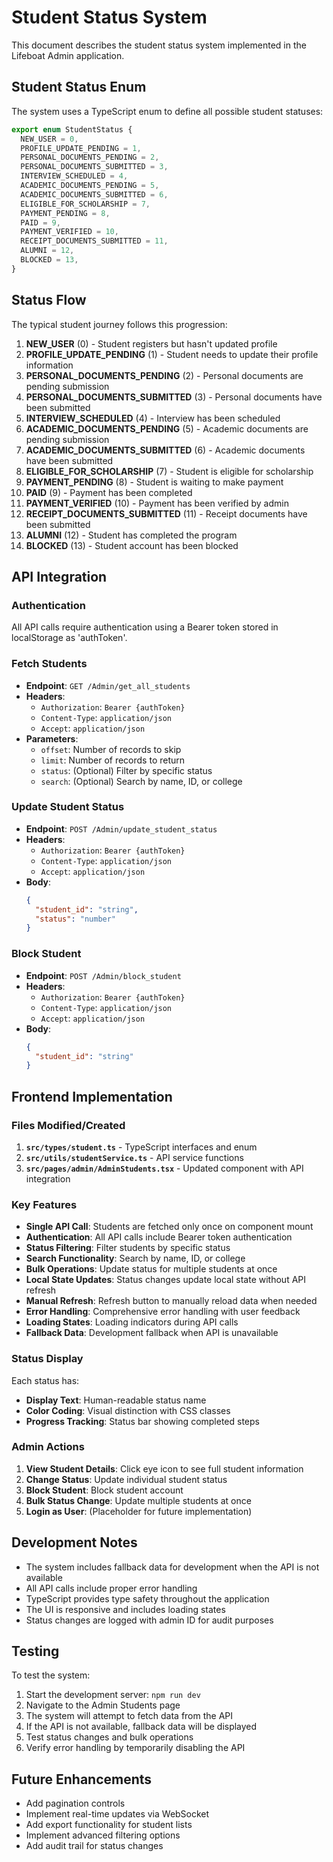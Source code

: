 # Student Status System

This document describes the student status system implemented in the Lifeboat Admin application.

## Student Status Enum

The system uses a TypeScript enum to define all possible student statuses:

```typescript
export enum StudentStatus {
  NEW_USER = 0,
  PROFILE_UPDATE_PENDING = 1,
  PERSONAL_DOCUMENTS_PENDING = 2,
  PERSONAL_DOCUMENTS_SUBMITTED = 3,
  INTERVIEW_SCHEDULED = 4,
  ACADEMIC_DOCUMENTS_PENDING = 5,
  ACADEMIC_DOCUMENTS_SUBMITTED = 6,
  ELIGIBLE_FOR_SCHOLARSHIP = 7,
  PAYMENT_PENDING = 8,
  PAID = 9,
  PAYMENT_VERIFIED = 10,
  RECEIPT_DOCUMENTS_SUBMITTED = 11,
  ALUMNI = 12,
  BLOCKED = 13,
}
```

## Status Flow

The typical student journey follows this progression:

1. **NEW_USER** (0) - Student registers but hasn't updated profile
2. **PROFILE_UPDATE_PENDING** (1) - Student needs to update their profile information
3. **PERSONAL_DOCUMENTS_PENDING** (2) - Personal documents are pending submission
4. **PERSONAL_DOCUMENTS_SUBMITTED** (3) - Personal documents have been submitted
5. **INTERVIEW_SCHEDULED** (4) - Interview has been scheduled
6. **ACADEMIC_DOCUMENTS_PENDING** (5) - Academic documents are pending submission
7. **ACADEMIC_DOCUMENTS_SUBMITTED** (6) - Academic documents have been submitted
8. **ELIGIBLE_FOR_SCHOLARSHIP** (7) - Student is eligible for scholarship
9. **PAYMENT_PENDING** (8) - Student is waiting to make payment
10. **PAID** (9) - Payment has been completed
11. **PAYMENT_VERIFIED** (10) - Payment has been verified by admin
12. **RECEIPT_DOCUMENTS_SUBMITTED** (11) - Receipt documents have been submitted
13. **ALUMNI** (12) - Student has completed the program
14. **BLOCKED** (13) - Student account has been blocked

## API Integration

### Authentication
All API calls require authentication using a Bearer token stored in localStorage as 'authToken'.

### Fetch Students
- **Endpoint**: `GET /Admin/get_all_students`
- **Headers**:
  - `Authorization`: `Bearer {authToken}`
  - `Content-Type`: `application/json`
  - `Accept`: `application/json`
- **Parameters**:
  - `offset`: Number of records to skip
  - `limit`: Number of records to return
  - `status`: (Optional) Filter by specific status
  - `search`: (Optional) Search by name, ID, or college

### Update Student Status
- **Endpoint**: `POST /Admin/update_student_status`
- **Headers**:
  - `Authorization`: `Bearer {authToken}`
  - `Content-Type`: `application/json`
  - `Accept`: `application/json`
- **Body**:
  ```json
  {
    "student_id": "string",
    "status": "number"
  }
  ```

### Block Student
- **Endpoint**: `POST /Admin/block_student`
- **Headers**:
  - `Authorization`: `Bearer {authToken}`
  - `Content-Type`: `application/json`
  - `Accept`: `application/json`
- **Body**:
  ```json
  {
    "student_id": "string"
  }
  ```

## Frontend Implementation

### Files Modified/Created

1. **`src/types/student.ts`** - TypeScript interfaces and enum
2. **`src/utils/studentService.ts`** - API service functions
3. **`src/pages/admin/AdminStudents.tsx`** - Updated component with API integration

### Key Features

- **Single API Call**: Students are fetched only once on component mount
- **Authentication**: All API calls include Bearer token authentication
- **Status Filtering**: Filter students by specific status
- **Search Functionality**: Search by name, ID, or college
- **Bulk Operations**: Update status for multiple students at once
- **Local State Updates**: Status changes update local state without API refresh
- **Manual Refresh**: Refresh button to manually reload data when needed
- **Error Handling**: Comprehensive error handling with user feedback
- **Loading States**: Loading indicators during API calls
- **Fallback Data**: Development fallback when API is unavailable

### Status Display

Each status has:
- **Display Text**: Human-readable status name
- **Color Coding**: Visual distinction with CSS classes
- **Progress Tracking**: Status bar showing completed steps

### Admin Actions

1. **View Student Details**: Click eye icon to see full student information
2. **Change Status**: Update individual student status
3. **Block Student**: Block student account
4. **Bulk Status Change**: Update multiple students at once
5. **Login as User**: (Placeholder for future implementation)

## Development Notes

- The system includes fallback data for development when the API is not available
- All API calls include proper error handling
- TypeScript provides type safety throughout the application
- The UI is responsive and includes loading states
- Status changes are logged with admin ID for audit purposes

## Testing

To test the system:

1. Start the development server: `npm run dev`
2. Navigate to the Admin Students page
3. The system will attempt to fetch data from the API
4. If the API is not available, fallback data will be displayed
5. Test status changes and bulk operations
6. Verify error handling by temporarily disabling the API

## Future Enhancements

- Add pagination controls
- Implement real-time updates via WebSocket
- Add export functionality for student lists
- Implement advanced filtering options
- Add audit trail for status changes 
